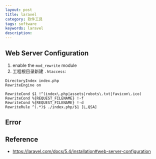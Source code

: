 ```yaml
---
layout: post
title: laravel
category: 软件工具
tags: software
keywords: laravel
description: 
---
```


## Web Server Configuration

1.  enable the `mod_rewrite` module
2. 工程根目录新建 `.htaccess`:

```
DirectoryIndex index.php
RewriteEngine on

RewriteCond $1 !^(index\.php|assets|robots\.txt|favicon\.ico)
RewriteCond %{REQUEST_FILENAME} !-f
RewriteCond %{REQUEST_FILENAME} !-d
RewriteRule ^(.*)$ ./index.php/$1 [L,QSA]
```

## Error


## Reference

* <https://laravel.com/docs/5.4/installation#web-server-configuration>